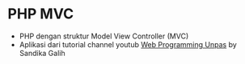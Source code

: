 # PHP MVC

- PHP dengan struktur Model View Controller (MVC)
- Aplikasi dari tutorial channel youtub [Web Programming Unpas](https://youtube.com/playlist?list=PLFIM0718LjIVEh_d-h5wAjsdv2W4SAtkx) by Sandika Galih
